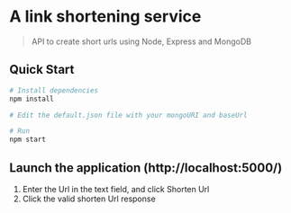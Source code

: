 # A link shortening service

> API to create short urls using Node, Express and MongoDB

## Quick Start

```bash
# Install dependencies
npm install

# Edit the default.json file with your mongoURI and baseUrl

# Run
npm start
```

## Launch the application (http://localhost:5000/)
1. Enter the Url in the text field, and click Shorten Url
2. Click the valid shorten Url response
